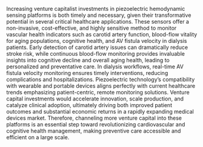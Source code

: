 Increasing venture capitalist investments in piezoelectric hemodynamic sensing platforms is both timely and necessary, given their transformative potential in several critical healthcare applications. These sensors offer a non-invasive, cost-effective, and highly sensitive method to monitor vascular health indicators such as carotid artery function, blood-flow vitality for aging populations, cognitive health, and AV fistula velocity in dialysis patients. Early detection of carotid artery issues can dramatically reduce stroke risk, while continuous blood-flow monitoring provides invaluable insights into cognitive decline and overall aging health, leading to personalized and preventative care. In dialysis workflows, real-time AV fistula velocity monitoring ensures timely interventions, reducing complications and hospitalizations. Piezoelectric technology’s compatibility with wearable and portable devices aligns perfectly with current healthcare trends emphasizing patient-centric, remote monitoring solutions. Venture capital investments would accelerate innovation, scale production, and catalyze clinical adoption, ultimately driving both improved patient outcomes and substantial economic returns in a rapidly expanding medical devices market. Therefore, channeling more venture capital into these platforms is an essential step toward revolutionizing cardiovascular and cognitive health management, making preventive care accessible and efficient on a large scale.